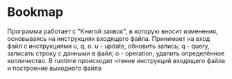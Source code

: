 # Bookmap
Программа работает с "Книгой заявок", в которую вносит изменения, основываясь на инструкциях входящего файла.
Принимает на вход файл с инструкциями u, q, o.
u - update, обновить запись; q - query, записать строку с данными в файл; o - operation, удалить определённое колличество. 
В runtime происходит чтение инструкций входящего файла и построение выходного файла
